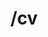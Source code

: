 ---
layout: cv
permalink: /cv/
title: /cv
nav_title: cv
nav: true
nav_order: 5
cv_pdf: VashisthTiwari.pdf
cv_update_date: 2023-03-21
description: Please find attached my resume (linked) and CV.
toc:
  sidebar: left
---